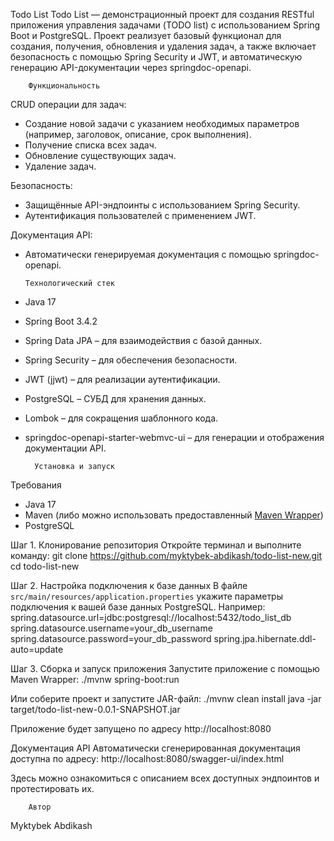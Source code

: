 Todo List
Todo List — демонстрационный проект для создания RESTful приложения управления задачами (TODO list) с использованием Spring Boot и PostgreSQL. Проект реализует базовый функционал для создания, получения, обновления и удаления задач, а также включает безопасность с помощью Spring Security и JWT, и автоматическую генерацию API-документации через springdoc-openapi.

        Функциональность
CRUD операции для задач: 
  - Создание новой задачи с указанием необходимых параметров (например, заголовок, описание, срок выполнения).  
  - Получение списка всех задач.  
  - Обновление существующих задач.  
  - Удаление задач.

Безопасность:
  - Защищённые API-эндпоинты с использованием Spring Security.  
  - Аутентификация пользователей с применением JWT.

Документация API: 
  - Автоматически генерируемая документация с помощью springdoc-openapi.

        Технологический стек
- Java 17
- Spring Boot 3.4.2
- Spring Data JPA – для взаимодействия с базой данных.
- Spring Security – для обеспечения безопасности.
- JWT (jjwt) – для реализации аутентификации.
- PostgreSQL – СУБД для хранения данных.
- Lombok – для сокращения шаблонного кода.
- springdoc-openapi-starter-webmvc-ui – для генерации и отображения документации API.

        Установка и запуск
Требования
- Java 17
- Maven (либо можно использовать предоставленный [Maven Wrapper](./mvnw))
- PostgreSQL

Шаг 1. Клонирование репозитория
Откройте терминал и выполните команду:
git clone https://github.com/myktybek-abdikash/todo-list-new.git
cd todo-list-new

Шаг 2. Настройка подключения к базе данных
В файле `src/main/resources/application.properties` укажите параметры подключения к вашей базе данных PostgreSQL. Например:
spring.datasource.url=jdbc:postgresql://localhost:5432/todo_list_db
spring.datasource.username=your_db_username
spring.datasource.password=your_db_password
spring.jpa.hibernate.ddl-auto=update

Шаг 3. Сборка и запуск приложения
Запустите приложение с помощью Maven Wrapper:
./mvnw spring-boot:run

Или соберите проект и запустите JAR-файл:
./mvnw clean install
java -jar target/todo-list-new-0.0.1-SNAPSHOT.jar

Приложение будет запущено по адресу http://localhost:8080

Документация API
Автоматически сгенерированная документация доступна по адресу:
http://localhost:8080/swagger-ui/index.html

Здесь можно ознакомиться с описанием всех доступных эндпоинтов и протестировать их.

        Автор
Myktybek Abdikash
